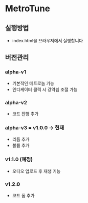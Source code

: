 # MetroTune
## 실행방법
- index.html을 브라우저에서 실행합니다
## 버전관리
### alpha-v1
- 기본적인 메트로놈 기능
- 인디케이터 클릭 시 강약쉼 조절 가능
### alpha-v2
- 코드 진행 추가
### alpha-v3 = v1.0.0 -> 현재
- 리듬 추가
- 볼륨 추가
### v1.1.0 (예정)
- 오디오 업로드 후 재생 기능
### v1.2.0 
- 코드 폼 추가